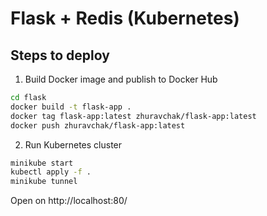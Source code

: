 # Flask + Redis (Kubernetes)

## Steps to deploy

1. Build Docker image and publish to Docker Hub

```bash
cd flask
docker build -t flask-app .
docker tag flask-app:latest zhuravchak/flask-app:latest
docker push zhuravchak/flask-app:latest
```

2. Run Kubernetes cluster

```bash
minikube start
kubectl apply -f .
minikube tunnel
```

Open on http://localhost:80/

